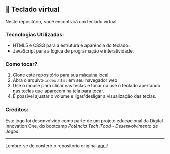 ## :musical_keyboard:	 Teclado virtual	

Neste repositório, você encontrará um teclado virtual.


### Tecnologias Utilizadas:

-   HTML5 e CSS3 para a estrutura e aparência do teclado.
-   JavaScript para a lógica de programação e interatividade.

### Como tocar?

1.  Clone este repositório para sua máquina local.
2.  Abra o arquivo  `index.html`  em seu navegador web.
3.  Use o mouse para clicar nas teclas e tocar ou use o teclado apertando nas teclas que aparecem na tela para tocar.
5.  É possível ajustar o volume e ligar/desligar a visualização das teclas.


### Créditos:

Este jogo foi desenvolvido como parte de um projeto educacional da Digital Innovation One, do bootcamp *Potência Tech iFood - Desenvolvimento de Jogos*.

----------

Lembre-se de conferir o repositório original  [aqui](https://github.com/felipeAguiarCode/js-music-keyboard-virtual)!
